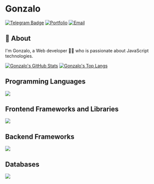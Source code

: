 
# Gonzalo

[![Telegram Badge](https://img.shields.io/badge/-Telegram-blue?style=flat-square&logo=telegram&logoColor=white)](https://t.me/axe_tiny)
[![Portfolio](https://img.shields.io/badge/-MyPortfolio-grey?style=flat-square&logo=vercel&logoColor=white)](https://CodeBag0923.vercel.app/)
[![Email](https://img.shields.io/badge/-Email-3e91a3?style=flat-square&logo=Minutemailer&logoColor=white)](mailto:codemaven0923@gmail.com)

## 🔎 About
I'm Gonzalo, a Web developer 👨‍💻 who is passionate about JavaScript technologies. 


[![Gonzalo's GitHub Stats](https://github-readme-stats.vercel.app/api?username=CodeBag0923&show_icons=true&theme=tokyonight&count_private=true&line_height=40)](https://github.com/CodeBag0923)
[![Gonzalo's Top Langs](https://github-readme-stats.vercel.app/api/top-langs/?username=CodeBag0923&langs_count=5&theme=tokyonight&exclude_repo=SocketCpp,alirezakeshvari.github.io,DeveloperSite)](https://github.com/CodeBag0923)


## Programming Languages
<p>
  <img src="https://skillicons.dev/icons?i=js,ts,py,ruby,php,html,css" />
</p>

## Frontend Frameworks and Libraries
<p>
  <div align="left">      
    <img src="https://skillicons.dev/icons?i=angular,react,nextjs,vue,nuxtjs,jquery,svelte,bootstrap,tailwind,materialui" />
  </div>
</p>

## Backend Frameworks
<p>
  <div align="left">      
    <img src="https://skillicons.dev/icons?i=nest,nodejs,express,django,flask,rails,laravel,symfony,go" />
  </div>
</p>

## Databases
<p>
  <div align="left">      
    <img src="https://skillicons.dev/icons?i=mongodb,mysql,postgres,sqlite,graphql,firebase,redis" />
  </div>
</p>


